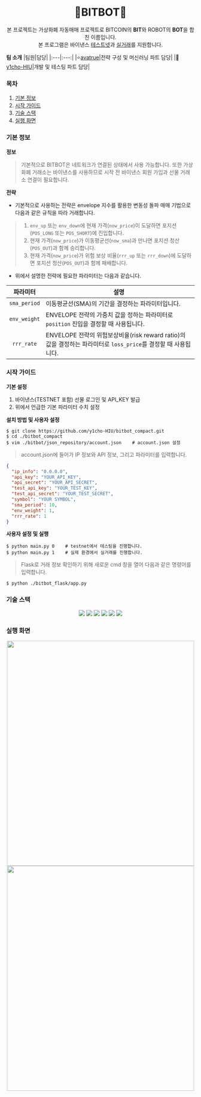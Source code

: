 <div align="center">
  
  # 🚀BITBOT🚀
  본 프로젝트는 가상화폐 자동매매 프로젝트로 BITCOIN의 **BIT**와 ROBOT의 **BOT**을 합친 이름입니다.
  </br>본 프로그램은 바이낸스 [테스트넷](https://testnet.binancefuture.com/en/futures/BTCUSDT, "testnet")과 [실거래](https://www.binance.com/en/futures/BTCUSDT, 'real-mode')를 지원합니다.<br/>
  
</div>

**팀 소개**
|팀원|담당|
|:---|:---:|
|⭐[avatrue](https://github.com/avatrue, "avatrue_link")|전략 구성 및 머신러닝 파트 담당|
|👦[y1cho-HIU](https://github.com/y1cho-HIU, "y1cho_link")|개발 및 테스팅 파트 담당|

### 목차
1. [기본 정보](#기본-정보)
2. [시작 가이드](#시작-가이드)
3. [기술 스택](#기술-스택)
4. [실행 화면](#실행-화면)

### 기본 정보
**정보**
> 기본적으로 BITBOT은 네트워크가 연결된 상태에서 사용 가능합니다.
> 또한 가상화폐 거래소는 바이낸스를 사용하므로 시작 전 바이낸스 회원 가입과 선물 거래소 연결이 필요합니다.


**전략**
- 기본적으로 사용하는 전략은 envelope 지수를 활용한 변동성 돌파 매매 기법으로 다음과 같은 규칙을 따라 거래합니다.
> 1. `env_up` 또는 `env_down`에 현재 가격(`now_price`)이 도달하면 포지션(`POS_LONG` 또는 `POS_SHORT`)에 진입합니다.
> 2. 현재 가격(`now_price`)가 이동평균선(`now_sma`)과 만나면 포지션 청산(`POS_OUT`)과 함께 승리합니다.
> 3. 현재 가격(`now_price`)가 위험 보상 비율(`rrr_up` 또는 `rrr_down`)에 도달하면 포지션 청산(`POS_OUT`)과 함께 패배합니다.
   
- 위에서 설명한 전략에 필요한 파라미터는 다음과 같습니다.

|파라미터|설명|
|:---:|---|
|`sma_period`|이동평균선(SMA)의 기간을 결정하는 파라미터입니다.| 
|`env_weight`|ENVELOPE 전략의 가중치 값을 정하는 파라미터로 `position` 진입을 결정할 때 사용됩니다.|
|`rrr_rate`|ENVELOPE 전략의 위험보상비율(risk reward ratio)의 값을 결정하는 파라미터로 `loss_price`를 결정할 때 사용됩니다.|

### 시작 가이드
**기본 설정**
1. 바이낸스(TESTNET 포함) 선물 로그인 및 API_KEY 발급
2. 위에서 언급한 기본 파라미터 수치 설정

**설치 방법 및 사용자 설정**
```
$ git clone https://github.com/y1cho-HIU/bitbot_compact.git
$ cd ./bitbot_compact
$ vim ./bitbot/json_repository/account.json    # account.json 설정
```
> account.json에 들어가 IP 정보와 API 정보, 그리고 파라미터를 입력합니다.
```json
{
  "ip_info": "0.0.0.0",
  "api_key": "YOUR_API_KEY",
  "api_secret": "YOUR_API_SECRET",
  "test_api_key": "YOUR_TEST_KEY",
  "test_api_secret": "YOUR_TEST_SECRET",
  "symbol": "YOUR SYMBOL",
  "sma_period": 10,
  "env_weight": 1,
  "rrr_rate": 1
}
```

**사용자 설정 및 실행**
```
$ python main.py 0    # testnet에서 테스팅을 진행합니다.
$ python main.py 1    # 실제 환경에서 실거래를 진행합니다.
```
> Flask로 거래 정보 확인하기 위해 새로운 cmd 창을 열어 다음과 같은 명령어를 입력합니다.
```
$ python ./bitbot_flask/app.py
```

### 기술 스택
<div align="center">
  <img src="https://img.shields.io/badge/Python-3776AB?style=for-the-badge&logo=Python&logoColor=yellow">
  <img src="https://img.shields.io/badge/Anaconda-44A833?style=for-the-badge&logo=Anaconda&logoColor=white">
  <img src="https://img.shields.io/badge/Flask-000000?style=for-the-badge&logo=Flask&logoColor=white">
  <img src="https://img.shields.io/badge/Jupyter-F37626?style=for-the-badge&logo=Jupyter&logoColor=white">
  <img src="https://img.shields.io/badge/Pytorch-EE4C2C?style=for-the-badge&logo=Pytorch&logoColor=white">
  <img src="https://img.shields.io/badge/AMAZON AWS-232F3E?style=for-the-badge&logo=amazonaws&logoColor=white">
</div>

### 실행 화면
<p align="center">
    <img align="top" src="https://github.com/y1cho-HIU/bitbot_compact/assets/101562660/b937b7b1-7823-45c6-b9a2-091340a8d775", width="500", height="600">
    <img align="top" src="https://github.com/y1cho-HIU/bitbot_compact/assets/101562660/c2a73368-6a60-4175-a167-0ddcf59c00fd", width="500", height="600">
</p>
